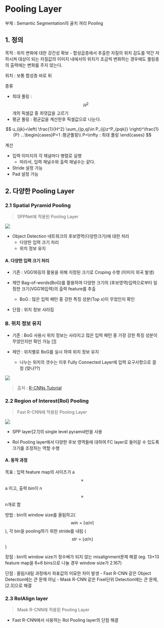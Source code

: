 # Pooling Layer

부제 : Semantic Segmentation의 골치 꺼리 Pooling

## 1. 정의 
목적 : 위치 변화에 대한 강건성 확보 
    - 합성곱층에서 추출한 자질의 위치 감도를 약간 저하시켜 대상이 되는 자질값의 이미지 내에서의 위치가 조금씩 변화하는 경우에도 풀링층의 출력에는 변화를 주지 않는다. 

위치 : 보통 합성층 바로 뒤 

종류 
- 최대 풀링 : $$H^2$$개의 픽셀값 중 최댓값을 고르기 
- 평균 풀링 : 평균값을 계산한후 픽셀값으로 나눈다. 

$$
u_{ijk}=\left( \frac{1}{H^2} \sum_{(p,q)\in P_{ij}z^P_{pqk}} \right)^\frac{1}{P} ...\begin{cases}P=1  :평균풀핑\\ P=\infty : 최대 풀링 \end{cases}
$$

계산 
- 입력 이미지의 각 채널마다 병렬로 실행 
    - 따라서, 입력 채널수와 출력 채널수는 같다. 
- Stride 설정 가능
- Pad 설정 가능 

## 2. 다양한 Pooling Layer

### 2.1 Spatial Pyramid Pooling
> SPPNet에 적용된 Pooling Layer

![](http://i.imgur.com/IPbiLQ3.png)

- Object Detection 네트워크의 후보영역(다양한크기)에 대한 처리 
    - 다양한 입력 크기 처리
    - 위치 정보 유지 


#### A. 다양한 입력 크기 처리 

- 기존 : VGG16등의 활용을 위해 지정된 크기로 Croping 수행 (이미지 외곡 발생)

- 제안 Bag-of-words(BoG)를 활용하여 다양한 크기의 (후보영역)입력으로부터 일정한 크기(VGG16입력)의 출력 feature를 추출  
    - BoG : 많은 입력 패턴 중 강한 특징 성분(Top x)이 무었인지 확인

- 단점 : 위치 정보 사라짐 

### B. 위치 정보 유지 

- 기존 : BoG 사용시 위치 정보는 사라지고 많은 입력 패턴 중 가장 강한 특징 성분이 무었인지만 확인 가능 [[1]](https://adioshun.gitbooks.io/semantic-segmentation/content/selective-search2012.html)

- 제안 : 위치별로 BoG를 실시 하여 위치 정보 유지 
    - 나누는 위치의 갯수는 이후 Fully Connected Layer에 입력 요구사항으로 결정 (맞나??)

![](http://i.imgur.com/xZde5hv.png)

> 출처 : [R-CNNs Tutorial](https://blog.lunit.io/2017/06/01/r-cnns-tutorial/)

### 2.2 Region of Interest(RoI) Pooling
>Fast R-CNN에 적용된 Pooling Layer

![](http://i.imgur.com/idoUX2g.png)

- SPP layer[2.1]의 single level pyramid만을 사용

- RoI Pooling layer에서 다양한 후보 영역들에 대하여 FC layer로 들어갈 수 있도록 크기를 조정하는 역할 수행

#### A. 동작 과정 

목표 : 입력 feature map의 사이즈가 a $$\times$$ a 이고, 출력 bin이  n $$\times$$ n개로 함 

방법 : bin의 window size를 올림하고( $$win = \lceil a/n \rceil $$), 각 bin을 pooling하기 위한 stride를 내림 ($$ str = \lfloor a/n \rfloor$$ ) 

장점 : bin의 window size가 정수배가 되지 않는 misalignment문제 해결 (eg.  13×13 feature map을 6×6 bins으로 나눌 경우 window size가 2.167)

단점 : 올림/내림 과정에서 좌표값의 미묘한 차이 발생 
    - Fast R-CNN 같은 Object Detection에는 큰 문제 아님 
    - Mask R-CNN 같은 Fixel단위 Detection에는 큰 문제, [2.3]으로 해결
    
### 2.3 RoIAlign layer

> Mask R-CNN에 적용된 Pooling Layer

- Fast R-CNN에서 사용하는 RoI Pooling layer의 단점 해결 
